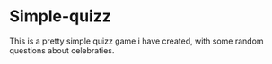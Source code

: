 # Simple-quizz
This is a pretty simple quizz game i have created, with some random questions about celebraties.
